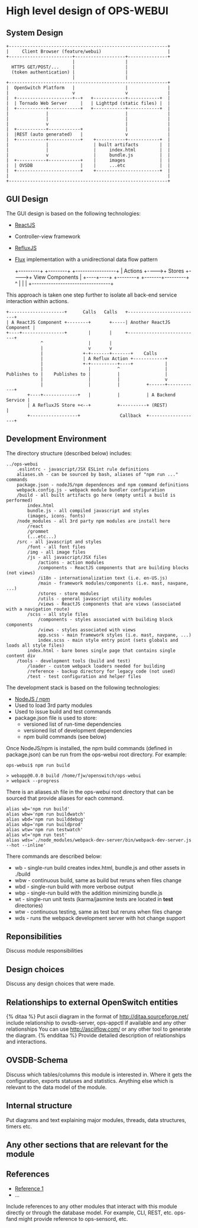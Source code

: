 ﻿High level design of OPS-WEBUI
==============================

System Design
-------------

    +------------------------------------------------------------+
    |     Client Browser (feature/webui)                         |
    +------------------------+-------------------+---------------+
                             |                   |
      HTTPS GET/POST/...     |                   |
      (token authentication) |                   |
                             |                   |
    +------------------------------------------------------------+
    |  OpenSwitch Platform   |                   |               |
    |                        v                   v               |
    |  +---------------------+--+   +------------+------------+  |
    |  | Tornado Web Server     |   | Lighttpd (static files) |  |
    |  +-----------+------------+   +------------+------------+  |
    |              |                             |               |
    |              |                             |               |
    |              v                             |               |
    |  +-----------+------------+                |               |
    |  |REST (auto generated)   |                v               |
    |  +-----------+------------+    +-----------+------------+  |
    |              |                 | built artifacts        |  |
    |              |                 |     index.html         |  |
    |              v                 |     bundle.js          |  |
    |  +-----------+------------+    |     images             |  |
    |  | OVSDB                  |    |     ...etc             |  |
    |  +------------------------+    +------------------------+  |
    |                                                            |
    +------------------------------------------------------------+

GUI Design
----------

The GUI design is based on the following technologies:
* [ReactJS](https://github.com/facebook/react)
 * Controller-view framework
* [RefluxJS](https://github.com/reflux/refluxjs)
 * [Flux](http://facebook.github.io/react/blog/2014/05/06/flux.html) implementation with a unidirectional data flow pattern


    +---------+     +--------+     +-----------------+
    | Actions +---->+ Stores +---->+ View Components |
    +----+----+     +--------+     +-------+---------+
         ^                                 |
         |                                 |
         +---------------------------------+

This approach is taken one step further to isolate all back-end service interaction within actions.

    +---------------------+      Calls   Calls   +---------------------------+
    | A ReactJS Component +--------+       +-----| Another ReactJS Component |
    +----+----------------+        |       |     +---------------------------+
                 ^                 |       |
                 |                 v       v
                 |               +-+-------+-------+    Calls
                 |               | A Reflux Action +------------+
                 |               +-+----------+----+            |
                 |                 |          ^                 |
    Publishes to |    Publishes to |          |                 |
                 |                 |          |                 v
                 |                 |          |          +------+------------+  
            +----+-------------+   |          |          | A Backend Service |  
            | A RefluxJS Store +<--+          +----------+ (REST)            |  
            +------------------+               Callback  +-------------------+  

Development Environment
-----------------------

The directory structure (described below) includes:

    ../ops-webui
        .eslintrc - javascript/JSX ESLint rule definitions
        aliases.sh - can be sourced by bash, aliases of "npm run ..." commands
        package.json - nodeJS/npm dependences and npm command definitions
        webpack.config.js - webpack module bundler configuration
        /build - all built artifacts go here (empty until a build is performed)
            index.html
            bundle.js - all compiled javascript and styles
            (images, icons. fonts)
        /node_modules - all 3rd party npm modules are install here
            /react
            /grommet
            (...etc...)
        /src - all javascript and styles
            /font - all font files
            /img - all image files
            /js - all javascript/JSX files
                /actions - action modules
                /components - ReactJS components that are building blocks (not views)
                /i18n - internationalization text (i.e. en-US.js)
                /main - framework modules/components (i.e. mast, navpane, ...)
                /stores - store modules
                /utils - general javascript utility modules
                /views - ReactJS components that are views (associated with a navigation route)
            /scss - all style files
                /components - styles associated with building block components
                /views - styles associated with views
                app.scss - main framework styles (i.e. mast, navpane, ...)
                index.scss - main style entry point (sets globals and loads all style files)
            index.html - bare bones single page that contains single content div
        /tools - development tools (build and test)
            /loader - custom webpack loaders needed for building
            /reference - backup directory for legacy code (not used)
            /test - test configuration and helper files

The development stack is based on the following technologies:
* [NodeJS / npm](https://nodejs.org/en)
 * Used to load 3rd party modules
 * Used to issue build and test commands
 * package.json file is used to store:
   * versioned list of run-time dependencies
   * versioned list of development dependencies
   * npm build commands (see below)

Once NodeJS/npm is installed, the npm build commands (defined in package.json) can be run from the ops-webui root directory.  For example:

    ops-webui$ npm run build

    > webapp@0.0.0 build /home/fjw/openswitch/ops-webui
    > webpack --progress

There is an aliases.sh file in the ops-webui root directory that can be sourced that provide aliases for each command.

    alias wb='npm run build'
    alias wbw='npm run buildwatch'
    alias wbd='npm run builddebug'
    alias wbp='npm run buildprod'
    alias wtw='npm run testwatch'
    alias wt='npm run test'
    alias wds='./node_modules/webpack-dev-server/bin/webpack-dev-server.js --hot --inline'

There commands are described below:
* wb - single-run build creates index.html, bundle.js and other assets in ./build
* wbw - continuous build, same as build but reruns when files change
* wbd - single-run build with more verbose output
* wbp - single-run build with the addition minimizing bundle.js
* wt - single-run unit tests (karma/jasmine tests are located in __test__ directories)
* wtw - continuous testing, same as test but reruns when files change
* wds - runs the webpack development server with hot change support



Reponsibilities
---------------
Discuss module responsibilities

Design choices
--------------
Discuss any design choices that were made.

Relationships to external OpenSwitch entities
---------------------------------------------
{% ditaa %}
Put ascii diagram in the format of http://ditaa.sourceforge.net/
include relationship to ovsdb-server, ops-appctl if available and any other relationships
You can use http://asciiflow.com/ or any other tool to generate the diagram.
{% endditaa %}
Provide detailed description of relationships and interactions.

OVSDB-Schema
------------
Discuss which tables/columns this module is interested in. Where it gets the configuration, exports statuses and statistics. Anything else which is relevant to the data model of the module.

Internal structure
------------------
Put diagrams and text explaining major modules, threads, data structures, timers etc.

Any other sections that are relevant for the module
---------------------------------------------------

References
----------
* [Reference 1](http://www.openswitch.net/docs/redest1)
* ...

Include references to any other modules that interact with this module directly or through the database model. For example, CLI, REST, etc.
ops-fand might provide reference to ops-sensord, etc.
